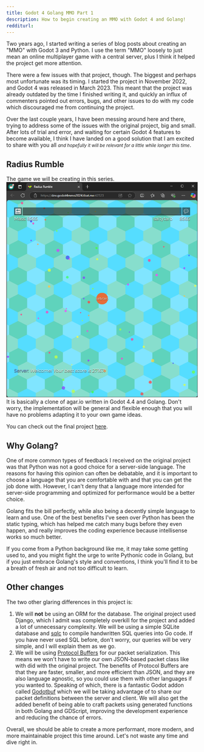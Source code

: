```yaml
---
title: Godot 4 Golang MMO Part 1
description: How to begin creating an MMO with Godot 4 and Golang!
redditurl: 
---
```


Two years ago, I started writing a series of blog posts about creating an "MMO" with Godot 3 and Python. I use the term "MMO" loosely to just mean an online multiplayer game with a central server, plus I think it helped the project get more attention.

There were a few issues with that project, though. The biggest and perhaps most unfortunate was its timing. I started the project in November 2022, and Godot 4 was released in March 2023. This meant that the project was already outdated by the time I finished writing it, and quickly an influx of commenters pointed out errors, bugs, and other issues to do with my code which discouraged me from continuing the project.

Over the last couple years, I have been messing around here and there, trying to address some of the issues with the original project, big and small. After lots of trial and error, and waiting for certain Godot 4 features to become available, I think I have landed on a good solution that I am excited to share with you all <small>*and hopefully it will be relevant for a little while longer this time*</small>.

## Radius Rumble
The game we will be creating in this series. 
![Radius Rumble](/assets/css/images/posts/2024/11/08/screenshot.png)
It is basically a clone of agar.io written in Godot 4.4 and Golang. Don't worry, the implementation will be general and flexible enough that you will have no problems adapting it to your own game ideas.

You can check out the final project [here](https://dev.godot4mmo2024.tbat.me:42523).

## Why Golang?
One of more common types of feedback I received on the original project was that Python was not a good choice for a server-side language. The reasons for having this opinion can often be debatable, and it is important to choose a language that you are comfortable with and that you can get the job done with. However, I can't deny that a language more intended for server-side programming and optimized for performance would be a better choice.

Golang fits the bill perfectly, while also being a decently simple language to learn and use. One of the best benefits I've seen over Python has been the static typing, which has helped me catch many bugs before they even happen, and really improves the coding experience because intellisense works so much better.

If you come from a Python background like me, it may take some getting used to, and you might fight the urge to write Pythonic code in Golang, but if you just embrace Golang's style and conventions, I think you'll find it to be a breath of fresh air and not too difficult to learn.

## Other changes
The two other glaring differences in this project is:
1. We will **not** be using an ORM for the database. The original project used Django, which I admit was completely overkill for the project and added a lot of unnecessary complexity. We will be using a simple SQLite database and [sqlc](https://sqlc.dev) to compile handwritten SQL queries into Go code. If you have never used SQL before, don't worry, our queries will be very simple, and I will explain them as we go.
2. We will be using [Protocol Buffers](https://protobuf.dev) for our packet serialization. This means we won't have to write our own JSON-based packet class like with did with the original project. The benefits of Protocol Buffers are that they are faster, smaller, and more efficient than JSON, and they are also language agnostic, so you could use them with other languages if you wanted to. Speaking of which, there is a fantastic Godot addon called [Godotbuf](https://github.com/oniksan/godobuf) which we will be taking advantage of to share our packet definitions between the server and client. We will also get the added benefit of being able to craft packets using generated functions in both Golang and GDScript, improving the development experience and reducing the chance of errors.

Overall, we should be able to create a more performant, more modern, and more maintainable project this time around. Let's not waste any time and dive right in.